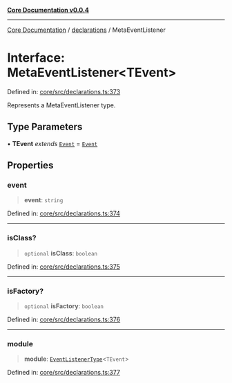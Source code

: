 [**Core Documentation v0.0.4**](../../README.md)

***

[Core Documentation](../../modules.md) / [declarations](../README.md) / MetaEventListener

# Interface: MetaEventListener\<TEvent\>

Defined in: [core/src/declarations.ts:373](https://github.com/stonemjs/core/blob/2adc2da4c7e3b5a9f593c198ba7e8ad639651777/src/declarations.ts#L373)

Represents a MetaEventListener type.

## Type Parameters

• **TEvent** *extends* [`Event`](../../events/Event/classes/Event.md) = [`Event`](../../events/Event/classes/Event.md)

## Properties

### event

> **event**: `string`

Defined in: [core/src/declarations.ts:374](https://github.com/stonemjs/core/blob/2adc2da4c7e3b5a9f593c198ba7e8ad639651777/src/declarations.ts#L374)

***

### isClass?

> `optional` **isClass**: `boolean`

Defined in: [core/src/declarations.ts:375](https://github.com/stonemjs/core/blob/2adc2da4c7e3b5a9f593c198ba7e8ad639651777/src/declarations.ts#L375)

***

### isFactory?

> `optional` **isFactory**: `boolean`

Defined in: [core/src/declarations.ts:376](https://github.com/stonemjs/core/blob/2adc2da4c7e3b5a9f593c198ba7e8ad639651777/src/declarations.ts#L376)

***

### module

> **module**: [`EventListenerType`](../type-aliases/EventListenerType.md)\<`TEvent`\>

Defined in: [core/src/declarations.ts:377](https://github.com/stonemjs/core/blob/2adc2da4c7e3b5a9f593c198ba7e8ad639651777/src/declarations.ts#L377)
